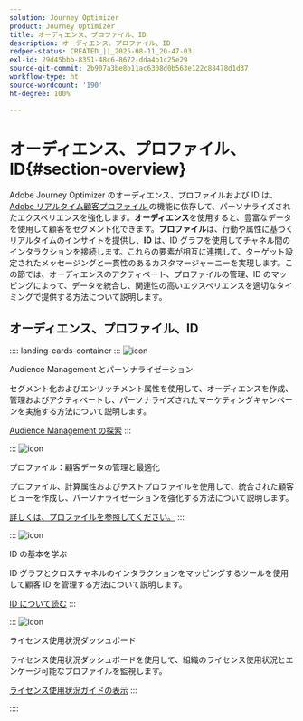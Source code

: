 ```yaml
---
solution: Journey Optimizer
product: Journey Optimizer
title: オーディエンス、プロファイル、ID
description: オーディエンス、プロファイル、ID
redpen-status: CREATED_||_2025-08-11_20-47-03
exl-id: 29d45bbb-8351-48c6-8672-dda4b1c25e29
source-git-commit: 2b907a3be8b11ac6308d0b563e122c88478d1d37
workflow-type: ht
source-wordcount: '190'
ht-degree: 100%

---
```


# オーディエンス、プロファイル、ID{#section-overview}

Adobe Journey Optimizer のオーディエンス、プロファイルおよび ID は、[Adobe リアルタイム顧客プロファイル ](https://experienceleague.adobe.com/ja/docs/experience-platform/profile/home)の機能に依存して、パーソナライズされたエクスペリエンスを強化します。**オーディエンス**&#x200B;を使用すると、豊富なデータを使用して顧客をセグメント化できます。**プロファイル**&#x200B;は、行動や属性に基づくリアルタイムのインサイトを提供し、**ID** は、ID グラフを使用してチャネル間のインタラクションを接続します。これらの要素が相互に連携して、ターゲット設定されたメッセージングと一貫性のあるカスタマージャーニーを実現します。この節では、オーディエンスのアクティベート、プロファイルの管理、ID のマッピングによって、データを統合し、関連性の高いエクスペリエンスを適切なタイミングで提供する方法について説明します。

## オーディエンス、プロファイル、ID

:::: landing-cards-container
:::
![icon](https://cdn.experienceleague.adobe.com/icons/bullseye.svg?lang=ja)

Audience Management とパーソナライゼーション

セグメント化およびエンリッチメント属性を使用して、オーディエンスを作成、管理およびアクティベートし、パーソナライズされたマーケティングキャンペーンを実施する方法について説明します。

[Audience Management の探索](audiences-landing-page.md)
:::

:::
![icon](https://cdn.experienceleague.adobe.com/icons/user-circle.svg?lang=ja)

プロファイル：顧客データの管理と最適化

プロファイル、計算属性およびテストプロファイルを使用して、統合された顧客ビューを作成し、パーソナライゼーションを強化する方法について説明します。

[詳しくは、プロファイルを参照してください。](profiles-landing-page.md)
:::

:::
![icon](https://cdn.experienceleague.adobe.com/icons/fingerprint.svg?lang=ja)

ID の基本を学ぶ

ID グラフとクロスチャネルのインタラクションをマッピングするツールを使用して顧客 ID を管理する方法について説明します。

[ID について読む](../using/audience/get-started-identity.md)
:::

:::
![icon](https://cdn.experienceleague.adobe.com/icons/chart-line.svg?lang=ja)

ライセンス使用状況ダッシュボード

ライセンス使用状況ダッシュボードを使用して、組織のライセンス使用状況とエンゲージ可能なプロファイルを監視します。

[ライセンス使用状況ガイドの表示](../using/audience/license-usage.md)
:::

::::
